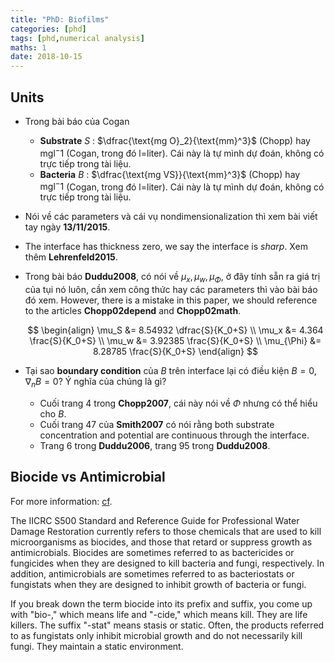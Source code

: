 ```yaml
---
title: "PhD: Biofilms"
categories: [phd]
tags: [phd,numerical analysis]
maths: 1
date: 2018-10-15
---
```



## Units

- Trong bài báo của Cogan
  - **Substrate** $S$ : $\dfrac{\text{mg O}_2}{\text{mm}^3}$ (Chopp) hay $\text{mgl}^-1$ (Cogan, trong đó l=liter). Cái này là tự mình dự đoán, không có trực tiếp trong tài liệu.
  - **Bacteria** $B$ : $\dfrac{\text{mg VS}}{\text{mm}^3}$ (Chopp) hay $\text{mgl}^-1$ (Cogan, trong đó l=liter). Cái này là tự mình dự đoán, không có trực tiếp trong tài liệu.

- Nói về các parameters và cái vụ nondimensionalization thì xem bài viết tay ngày **13/11/2015**.
- The interface has thickness zero, we say the interface is *sharp*. Xem thêm **Lehrenfeld2015**.
- Trong bài báo **Duddu2008**, có nói về $\mu_x,\mu_w,\mu_{\Phi}$, ở đây tính sẵn ra giá trị của tụi nó luôn, cần xem công thức hay các parameters thì vào bài báo đó xem. However, there is a mistake in this paper, we should reference to the articles **Chopp02depend** and **Chopp02math**.

  $$
  \begin{align}
  \mu_S &= 8.54932 \dfrac{S}{K_0+S} \\
  \mu_x &= 4.364 \frac{S}{K_0+S} \\
  \mu_w &= 3.92385 \frac{S}{K_0+S} \\
  \mu_{\Phi} &= 8.28785 \frac{S}{K_0+S}
  \end{align}
  $$

- Tại sao **boundary condition** của $B$ trên interface lại có điều kiện $B=0,\nabla_nB=0$? Ý nghĩa của chúng là gì?
  - Cuối trang 4 trong **Chopp2007**, cái này nói về $\Phi$ nhưng có thể hiểu cho $B$.
  - Cuối trang 47 của **Smith2007** có nói rằng both substrate concentration and potential are continuous through the interface.
  - Trang 6 trong **Duddu2006**, trang 95 trong **Duddu2008**.

## Biocide vs Antimicrobial

For more information: [cf](http://www.icsmag.com/articles/biocides-and-antimicrobials).

The IICRC S500 Standard and Reference Guide for Professional Water Damage Restoration currently refers to those chemicals that are used to kill microorganisms as biocides, and those that retard or suppress growth as antimicrobials. Biocides are sometimes referred to as bactericides or fungicides when they are designed to kill bacteria and fungi, respectively. In addition, antimicrobials are sometimes referred to as bacteriostats or fungistats when they are designed to inhibit growth of bacteria or fungi.

If you break down the term biocide into its prefix and suffix, you come up with "bio-," which means life and "-cide," which means kill. They are life killers. The suffix "-stat" means stasis or static. Often, the products referred to as fungistats only inhibit microbial growth and do not necessarily kill fungi. They maintain a static environment.
